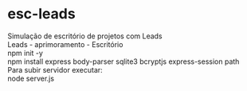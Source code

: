# esc-leads
Simulação de escritório de projetos com Leads
<br>
Leads - aprimoramento - Escritório
<br>
npm init -y
<br>
npm install express body-parser sqlite3 bcryptjs express-session path
<br>
Para subir servidor executar:
<br>
node server.js
